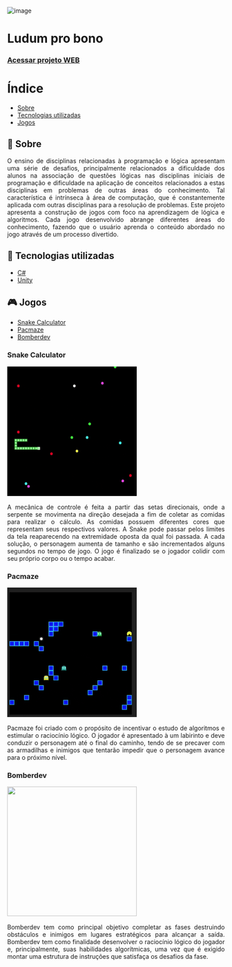 ![image](public/menu.gif)

# Ludum pro bono

### [Acessar projeto WEB](https://ludum-pro-bono.github.io/ludum-pro-bono-frontend/menu/index.html)

# Índice
- [Sobre](#-🔖-sobre)
- [Tecnologias utilizadas](#-🚀-tecnologias-utilizadas)
- [Jogos](#-🎮-jogos)

## 🔖 Sobre
<p style='text-align: justify;'>
    O ensino de disciplinas relacionadas à programação e lógica apresentam uma série de desafios, principalmente relacionados a dificuldade dos alunos na associação de questões lógicas nas disciplinas iniciais de programação e dificuldade na aplicação de conceitos relacionados a estas disciplinas em problemas de outras áreas do conhecimento. Tal característica é intrínseca à área de computação, que é constantemente aplicada com outras disciplinas para a resolução de problemas. Este projeto apresenta a construção de jogos com foco na aprendizagem de lógica e algoritmos. Cada jogo desenvolvido abrange diferentes áreas do conhecimento, fazendo que o usuário aprenda o conteúdo abordado no jogo através de um processo divertido.
</p>

## 🚀 Tecnologias utilizadas

- [C#](https://docs.microsoft.com/pt-br/dotnet/csharp/)
- [Unity](https://unity.com/)

## 🎮 Jogos

- [Snake Calculator](#-snake-calculator)
- [Pacmaze](#-pacmaze)
- [Bomberdev](#-bomberdev)

### Snake Calculator
<img src="public/snake.gif" width="300" height="300"/>
<p style='text-align: justify;'>
A mecânica de controle é feita a partir das setas direcionais, onde a serpente se movimenta na direção desejada a fim de coletar as comidas para realizar o cálculo. As comidas possuem diferentes cores que representam seus respectivos valores. A Snake pode passar pelos limites da tela reaparecendo na extremidade oposta da qual foi passada. A cada solução, o personagem aumenta de tamanho e são incrementados alguns segundos no tempo de jogo. O jogo é finalizado se o jogador colidir com seu próprio corpo ou o tempo acabar.
</p>


### Pacmaze
<img src="public/pacmaze.gif" width="300" height="300"/>
<p style='text-align: justify;'>
Pacmaze foi criado com o propósito de incentivar o estudo de algoritmos e estimular o raciocínio lógico. O jogador é apresentado à um labirinto e deve conduzir o personagem até o final do caminho, tendo de se precaver com as armadilhas e inimigos que tentarão impedir que o personagem avance para o próximo nível. 
</p>


### Bomberdev
<img src="public/bomberdev.gif" width="300" height="300"/>
<p style='text-align: justify;'>
Bomberdev tem como principal objetivo completar as fases destruindo obstáculos e inimigos em lugares estratégicos para alcançar a saída. Bomberdev tem como finalidade desenvolver o raciocínio lógico do jogador e, principalmente, suas habilidades algorítmicas, uma vez que é exigido montar uma estrutura de instruções que satisfaça os desafios da fase. 
</p>